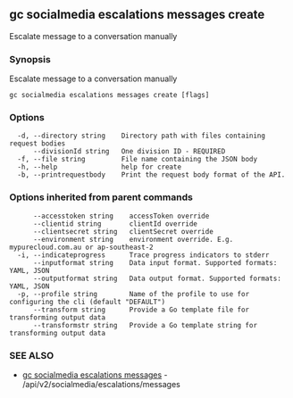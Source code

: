 ## gc socialmedia escalations messages create

Escalate message to a conversation manually

### Synopsis

Escalate message to a conversation manually

```
gc socialmedia escalations messages create [flags]
```

### Options

```
  -d, --directory string    Directory path with files containing request bodies
      --divisionId string   One division ID - REQUIRED
  -f, --file string         File name containing the JSON body
  -h, --help                help for create
  -b, --printrequestbody    Print the request body format of the API.
```

### Options inherited from parent commands

```
      --accesstoken string    accessToken override
      --clientid string       clientId override
      --clientsecret string   clientSecret override
      --environment string    environment override. E.g. mypurecloud.com.au or ap-southeast-2
  -i, --indicateprogress      Trace progress indicators to stderr
      --inputformat string    Data input format. Supported formats: YAML, JSON
      --outputformat string   Data output format. Supported formats: YAML, JSON
  -p, --profile string        Name of the profile to use for configuring the cli (default "DEFAULT")
      --transform string      Provide a Go template file for transforming output data
      --transformstr string   Provide a Go template string for transforming output data
```

### SEE ALSO

* [gc socialmedia escalations messages](gc_socialmedia_escalations_messages.html)	 - /api/v2/socialmedia/escalations/messages


